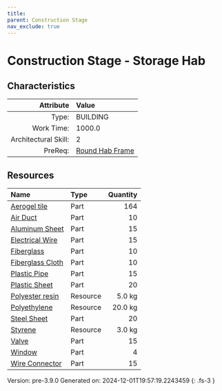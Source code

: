 ```yaml
---
title: 
parent: Construction Stage
nav_exclude: true
---
```

# Construction Stage - Storage Hab


## Characteristics

| Attribute      | Value |
|--------:|:------|
|Type:|BUILDING|
|Work Time:|1000.0|
|Architectural Skill:|2|
|PreReq:|[Round Hab Frame](../construction/round-hab-frame.html)|

## Resources

| Name | Type | Quantity |
|:-----|:-----|-----:|
|[Aerogel tile](../part/aerogel-tile.html)|Part|164|
|[Air Duct](../part/air-duct.html)|Part|10|
|[Aluminum Sheet](../part/aluminum-sheet.html)|Part|15|
|[Electrical Wire](../part/electrical-wire.html)|Part|15|
|[Fiberglass](../part/fiberglass.html)|Part|10|
|[Fiberglass Cloth](../part/fiberglass-cloth.html)|Part|10|
|[Plastic Pipe](../part/plastic-pipe.html)|Part|15|
|[Plastic Sheet](../part/plastic-sheet.html)|Part|20|
|[Polyester resin](../resource/polyester-resin.html)|Resource|5.0 kg|
|[Polyethylene](../resource/polyethylene.html)|Resource|20.0 kg|
|[Steel Sheet](../part/steel-sheet.html)|Part|20|
|[Styrene](../resource/styrene.html)|Resource|3.0 kg|
|[Valve](../part/valve.html)|Part|15|
|[Window](../part/window.html)|Part|4|
|[Wire Connector](../part/wire-connector.html)|Part|15|



Version: pre-3.9.0 Generated on: 2024-12-01T19:57:19.2243459
{: .fs-3 }